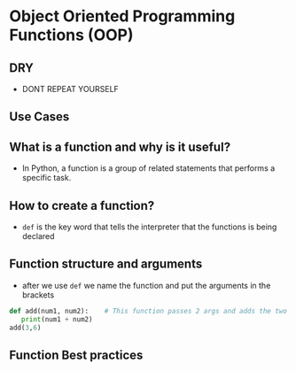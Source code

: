 # Object Oriented Programming Functions (OOP)
## DRY 
- DONT REPEAT YOURSELF 
## Use Cases

## What is a function and why is it useful?
  - In Python, a function is a group of related statements that performs a specific task.

## How to create a function?
 
- ```def``` is the key word that tells the interpreter that the functions is being declared

## Function structure and arguments 
- after we use ```def``` we name the function and put the arguments in the brackets 

```python
def add(num1, num2):    # This function passes 2 args and adds the two values
   print(num1 + num2)
add(3,6)
```
## Function Best practices 
